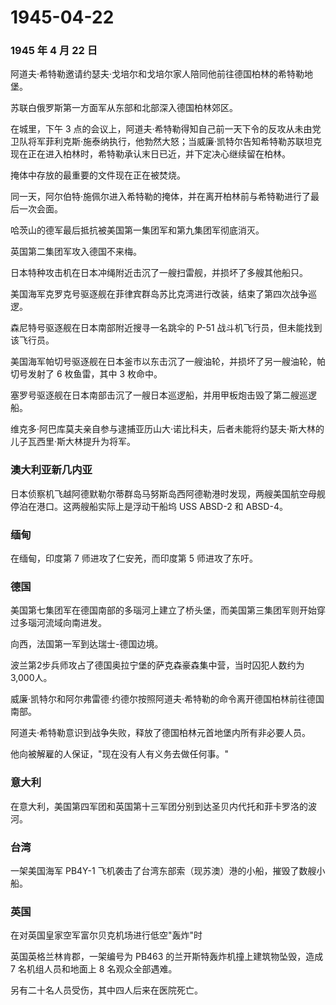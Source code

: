 # 1945-04-22

### 1945 年 4 月 22 日

阿道夫·希特勒邀请约瑟夫·戈培尔和戈培尔家人陪同他前往德国柏林的希特勒地堡。

苏联白俄罗斯第一方面军从东部和北部深入德国柏林郊区。

在城里，下午 3
点的会议上，阿道夫·希特勒得知自己前一天下令的反攻从未由党卫队将军菲利克斯·施泰纳执行，他勃然大怒；当威廉·凯特尔告知希特勒苏联坦克现在正在进入柏林时，希特勒承认末日已近，并下定决心继续留在柏林。

掩体中存放的最重要的文件现在正在被焚烧。

同一天，阿尔伯特·施佩尔进入希特勒的掩体，并在离开柏林前与希特勒进行了最后一次会面。

哈茨山的德军最后抵抗被美国第一集团军和第九集团军彻底消灭。

英国第二集团军攻入德国不来梅。

日本特种攻击机在日本冲绳附近击沉了一艘扫雷舰，并损坏了多艘其他船只。

美国海军克罗克号驱逐舰在菲律宾群岛苏比克湾进行改装，结束了第四次战争巡逻。

森尼特号驱逐舰在日本南部附近搜寻一名跳伞的 P-51
战斗机飞行员，但未能找到该飞行员。

美国海军帕切号驱逐舰在日本釜市以东击沉了一艘油轮，并损坏了另一艘油轮，帕切号发射了
6 枚鱼雷，其中 3 枚命中。

塞罗号驱逐舰在日本南部击沉了一艘日本巡逻船，并用甲板炮击毁了第二艘巡逻船。

维克多·阿巴库莫夫亲自参与逮捕亚历山大·诺比科夫，后者未能将约瑟夫·斯大林的儿子瓦西里·斯大林提升为将军。

### 澳大利亚新几内亚

日本侦察机飞越阿德默勒尔蒂群岛马努斯岛西阿德勒港时发现，两艘美国航空母舰停泊在港口。这两艘船实际上是浮动干船坞
USS ABSD-2 和 ABSD-4。

### 缅甸

在缅甸，印度第 7 师进攻了仁安羌，而印度第 5 师进攻了东吁。

### 德国

美国第七集团军在德国南部的多瑙河上建立了桥头堡，而美国第三集团军则开始穿过多瑙河流域向南进发。

向西，法国第一军到达瑞士-德国边境。

波兰第2步兵师攻占了德国奥拉宁堡的萨克森豪森集中营，当时囚犯人数约为3,000人。

威廉·凯特尔和阿尔弗雷德·约德尔按照阿道夫·希特勒的命令离开德国柏林前往德国南部。

阿道夫·希特勒意识到战争失败，释放了德国柏林元首地堡内所有非必要人员。

他向被解雇的人保证，"现在没有人有义务去做任何事。"

### 意大利

在意大利，美国第四军团和英国第十三军团分别到达圣贝内代托和菲卡罗洛的波河。

### 台湾

一架美国海军 PB4Y-1
飞机袭击了台湾东部索（现苏澳）港的小船，摧毁了数艘小船。

### 英国

在对英国皇家空军富尔贝克机场进行低空"轰炸"时

英国英格兰林肯郡，一架编号为 PB463 的兰开斯特轰炸机撞上建筑物坠毁，造成
7 名机组人员和地面上 8 名观众全部遇难。

另有二十名人员受伤，其中四人后来在医院死亡。